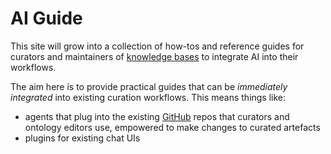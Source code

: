 # AI Guide

This site will grow into a collection of how-tos and reference guides
for curators and maintainers of [knowledge bases](glossary.md#knowledge-base-kb) to integrate AI into their
workflows.

The aim here is to provide practical guides that can be *immediately integrated*
into existing curation workflows. This means things like:

- agents that plug into the existing [GitHub](https://github.com) repos that curators and ontology editors use,
  empowered to make changes to curated artefacts
- plugins for existing chat UIs